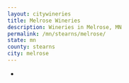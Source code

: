 ```yaml
---
layout: citywineries
title: Melrose Wineries
description: Wineries in Melrose, MN
permalink: /mn/stearns/melrose/
state: mn
county: stearns
city: melrose
---
```

-
